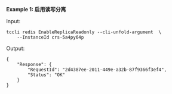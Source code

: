 **Example 1: 启用读写分离**



Input: 

```
tccli redis EnableReplicaReadonly --cli-unfold-argument  \
    --InstanceId crs-5a4py64p
```

Output: 
```
{
    "Response": {
        "RequestId": "2d4387ee-2011-449e-a32b-87f9366f3ef4",
        "Status": "OK"
    }
}
```

